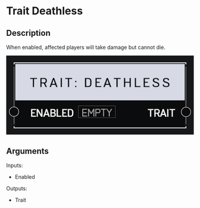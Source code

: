 # Trait Deathless

## Description

When enabled, affected players will take damage but cannot die.

![Trait Deathless](../../.gitbook/assets/images/scripting/traits/trait-deathless.png)

## Arguments

Inputs:

* Enabled

Outputs:

* Trait

